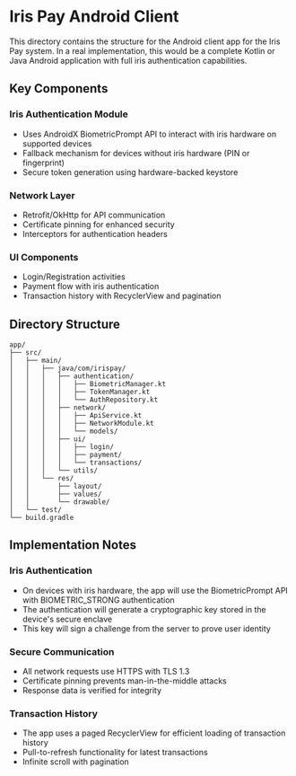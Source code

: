 
# Iris Pay Android Client

This directory contains the structure for the Android client app for the Iris Pay system. In a real implementation, this would be a complete Kotlin or Java Android application with full iris authentication capabilities.

## Key Components

### Iris Authentication Module

- Uses AndroidX BiometricPrompt API to interact with iris hardware on supported devices
- Fallback mechanism for devices without iris hardware (PIN or fingerprint)
- Secure token generation using hardware-backed keystore

### Network Layer

- Retrofit/OkHttp for API communication
- Certificate pinning for enhanced security
- Interceptors for authentication headers

### UI Components

- Login/Registration activities
- Payment flow with iris authentication
- Transaction history with RecyclerView and pagination

## Directory Structure

```
app/
├── src/
│   ├── main/
│   │   ├── java/com/irispay/
│   │   │   ├── authentication/
│   │   │   │   ├── BiometricManager.kt
│   │   │   │   ├── TokenManager.kt
│   │   │   │   └── AuthRepository.kt
│   │   │   ├── network/
│   │   │   │   ├── ApiService.kt
│   │   │   │   ├── NetworkModule.kt
│   │   │   │   └── models/
│   │   │   ├── ui/
│   │   │   │   ├── login/
│   │   │   │   ├── payment/
│   │   │   │   └── transactions/
│   │   │   └── utils/
│   │   └── res/
│   │       ├── layout/
│   │       ├── values/
│   │       └── drawable/
│   └── test/
└── build.gradle
```

## Implementation Notes

### Iris Authentication

- On devices with iris hardware, the app will use the BiometricPrompt API with BIOMETRIC_STRONG authentication
- The authentication will generate a cryptographic key stored in the device's secure enclave
- This key will sign a challenge from the server to prove user identity

### Secure Communication

- All network requests use HTTPS with TLS 1.3
- Certificate pinning prevents man-in-the-middle attacks
- Response data is verified for integrity

### Transaction History

- The app uses a paged RecyclerView for efficient loading of transaction history
- Pull-to-refresh functionality for latest transactions
- Infinite scroll with pagination
